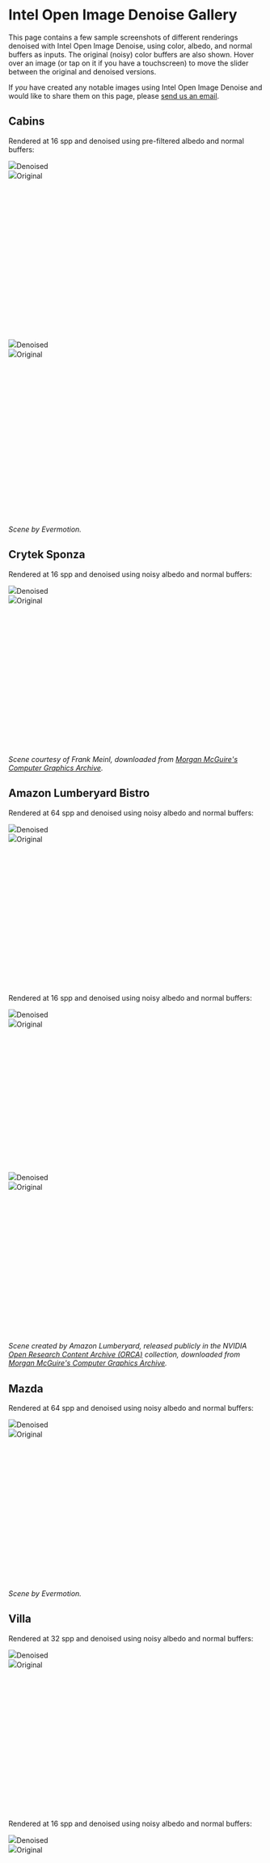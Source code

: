 Intel Open Image Denoise Gallery
================================

This page contains a few sample screenshots of different renderings denoised
with Intel Open Image Denoise, using color, albedo, and normal buffers as
inputs. The original (noisy) color buffers are also shown. Hover over an image
(or tap on it if you have a touchscreen) to move the slider between the
original and denoised versions.

If *you* have created any notable images using Intel Open Image Denoise and
would like to share them on this page, please [send us an
email](mailto:openimagedenoise@googlegroups.com).

Cabins
------

Rendered at 16 spp and denoised using pre-filtered albedo and normal buffers:

<div class="img-compare" style="padding-bottom: 62.5%; /* 10/16 */" onmousemove="this.getElementsByTagName('div')[0].style.width=event.offsetX+'px'">
<img src="images/cabins2_16spp_oidn.jpg"><span>Denoised</span>
<div><img src="images/cabins2_16spp_input.jpg"><span>Original</span></div>
</div>

<div class="img-compare" style="padding-bottom: 62.5%; /* 10/16 */" onmousemove="this.getElementsByTagName('div')[0].style.width=event.offsetX+'px'">
<img src="images/cabins1_16spp_oidn.jpg"><span>Denoised</span>
<div><img src="images/cabins1_16spp_input.jpg"><span>Original</span></div>
</div>

*Scene by Evermotion.*

Crytek Sponza
-------------

Rendered at 16 spp and denoised using noisy albedo and normal buffers:

<div class="img-compare" style="padding-bottom: 56.25%; /* 9/16 */" onmousemove="this.getElementsByTagName('div')[0].style.width=event.offsetX+'px'">
<img src="images/sponza_16spp_oidn.jpg"><span>Denoised</span>
<div><img src="images/sponza_16spp_input.jpg"><span>Original</span></div>
</div>

*Scene courtesy of Frank Meinl, downloaded from [Morgan McGuire's Computer Graphics Archive](https://casual-effects.com/data).*

Amazon Lumberyard Bistro
------------------------

Rendered at 64 spp and denoised using noisy albedo and normal buffers:

<div class="img-compare" style="padding-bottom: 56.25%; /* 9/16 */" onmousemove="this.getElementsByTagName('div')[0].style.width=event.offsetX+'px'">
<img src="images/bistro_64spp_oidn.jpg"><span>Denoised</span>
<div><img src="images/bistro_64spp_input.jpg"><span>Original</span></div>
</div>

Rendered at 16 spp and denoised using noisy albedo and normal buffers:

<div class="img-compare" style="padding-bottom: 56.25%; /* 9/16 */" onmousemove="this.getElementsByTagName('div')[0].style.width=event.offsetX+'px'">
<img src="images/bistro3_16spp_oidn.jpg"><span>Denoised</span>
<div><img src="images/bistro3_16spp_input.jpg"><span>Original</span></div>
</div>

<div class="img-compare" style="padding-bottom: 56.25%; /* 9/16 */" onmousemove="this.getElementsByTagName('div')[0].style.width=event.offsetX+'px'">
<img src="images/bistro2_16spp_oidn.jpg"><span>Denoised</span>
<div><img src="images/bistro2_16spp_input.jpg"><span>Original</span></div>
</div>

*Scene created by Amazon Lumberyard, released publicly in the NVIDIA [Open Research Content Archive
(ORCA)](http://developer.nvidia.com/orca/amazon-lumberyard-bistro) collection, downloaded from
[Morgan McGuire's Computer Graphics Archive](https://casual-effects.com/data).*

Mazda
-----

Rendered at 64 spp and denoised using noisy albedo and normal buffers:

<div class="img-compare" style="padding-bottom: 56.25%; /* 9/16 */" onmousemove="this.getElementsByTagName('div')[0].style.width=event.offsetX+'px'">
<img src="images/mazda_64spp_oidn.jpg"><span>Denoised</span>
<div><img src="images/mazda_64spp_input.jpg"><span>Original</span></div>
</div>

*Scene by Evermotion.*

Villa
-----

Rendered at 32 spp and denoised using noisy albedo and normal buffers:

<div class="img-compare" style="padding-bottom: 56.25%; /* 9/16 */" onmousemove="this.getElementsByTagName('div')[0].style.width=event.offsetX+'px'">
<img src="images/villa_32spp_oidn.jpg"><span>Denoised</span>
<div><img src="images/villa_32spp_input.jpg"><span>Original</span></div>
</div>

Rendered at 16 spp and denoised using noisy albedo and normal buffers:

<div class="img-compare" style="padding-bottom: 56.25%; /* 9/16 */" onmousemove="this.getElementsByTagName('div')[0].style.width=event.offsetX+'px'">
<img src="images/villa2_16spp_oidn.jpg"><span>Denoised</span>
<div><img src="images/villa2_16spp_input.jpg"><span>Original</span></div>
</div>

*Scene by Evermotion.*

Art Deco
--------

Rendered at 2048 spp and denoised using noisy albedo and normal buffers:

<div class="img-compare" style="padding-bottom: 56.25%; /* 9/16 */" onmousemove="this.getElementsByTagName('div')[0].style.width=event.offsetX+'px'">
<img src="images/artdeco_2048spp_oidn.jpg"><span>Denoised</span>
<div><img src="images/artdeco_2048spp_input.jpg"><span>Original</span></div>
</div>

*Scene by Evermotion.*
